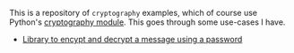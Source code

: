 This is a repository of `cryptography` examples, which of course use Python's [cryptography module](https://github.com/pyca/cryptography).  This goes through some use-cases I have.

* [Library to encypt and decrypt a message using a password](https://github.com/mpenning/cryptography_examples/blob/master/src/fernet_crypto.py)
